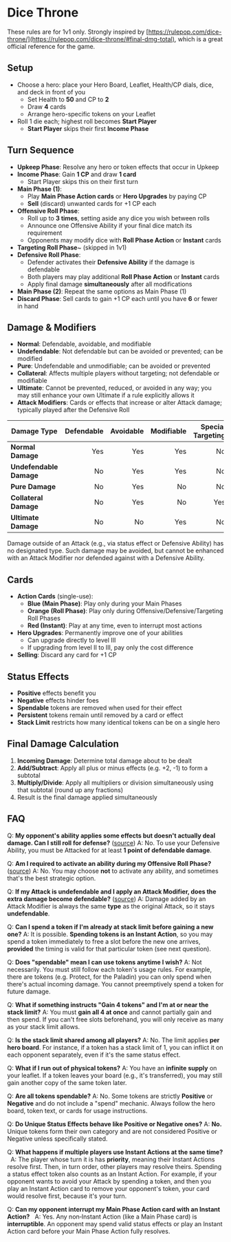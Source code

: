 
# Dice Throne

These rules are for 1v1 only.
Strongly inspired by [https://rulepop.com/dice-throne/](https://rulepop.com/dice-throne/#final-dmg-total), which is a great official reference for the game.

## Setup

- Choose a hero: place your Hero Board, Leaflet, Health/CP dials, dice, and deck in front of you
    - Set Health to **50** and CP to **2**
    - Draw **4** cards
    - Arrange hero-specific tokens on your Leaflet
- Roll 1 die each; highest roll becomes **Start Player**
    - **Start Player** skips their first **Income Phase**

## Turn Sequence

- **Upkeep Phase**: Resolve any hero or token effects that occur in Upkeep
- **Income Phase**: Gain **1 CP** and draw **1 card**
    - Start Player skips this on their first turn
- **Main Phase (1)**:
    - Play **Main Phase Action cards** or **Hero Upgrades** by paying CP
    - **Sell** (discard) unwanted cards for +1 CP each
- **Offensive Roll Phase**:
    - Roll up to **3 times**, setting aside any dice you wish between rolls
    - Announce one Offensive Ability if your final dice match its requirement
    - Opponents may modify dice with **Roll Phase Action** or **Instant** cards
- **Targeting Roll Phase**~ (skipped in 1v1)
- **Defensive Roll Phase**:
    - Defender activates their **Defensive Ability** if the damage is defendable
    - Both players may play additional **Roll Phase Action** or **Instant** cards
    - Apply final damage **simultaneously** after all modifications
- **Main Phase (2)**: Repeat the same options as Main Phase (1)
- **Discard Phase**: Sell cards to gain +1 CP each until you have **6** or fewer in hand

## Damage & Modifiers

- **Normal**: Defendable, avoidable, and modifiable
- **Undefendable**: Not defendable but can be avoided or prevented; can be modified
- **Pure**: Undefendable and unmodifiable; can be avoided or prevented
- **Collateral**: Affects multiple players without targeting; not defendable or modifiable
- **Ultimate**: Cannot be prevented, reduced, or avoided in any way; you may still enhance your own Ultimate if a rule explicitly allows it
- **Attack Modifiers**: Cards or effects that increase or alter Attack damage; typically played after the Defensive Roll

| Damage Type             | Defendable | Avoidable | Modifiable | Special Targeting |
| ----------------------- | ---------: | --------: | ---------: | ----------------: |
| **Normal Damage**       |        Yes |       Yes |        Yes |                No |
| **Undefendable Damage** |         No |       Yes |        Yes |                No |
| **Pure Damage**         |         No |       Yes |         No |                No |
| **Collateral Damage**   |         No |       Yes |         No |               Yes |
| **Ultimate Damage**     |         No |        No |        Yes |                No |

Damage outside of an Attack (e.g., via status effect or Defensive Ability) has no designated type. Such damage may be avoided, but cannot be enhanced with an Attack Modifier nor defended against with a Defensive Ability.

## Cards

- **Action Cards** (single-use):
    - **Blue (Main Phase)**: Play only during your Main Phases
    - **Orange (Roll Phase)**: Play only during Offensive/Defensive/Targeting Roll Phases
    - **Red (Instant)**: Play at any time, even to interrupt most actions
- **Hero Upgrades**: Permanently improve one of your abilities
    - Can upgrade directly to level III
    - If upgrading from level II to III, pay only the cost difference
- **Selling**: Discard any card for +1 CP

## Status Effects

- **Positive** effects benefit you
- **Negative** effects hinder foes
- **Spendable** tokens are removed when used for their effect
- **Persistent** tokens remain until removed by a card or effect
- **Stack Limit** restricts how many identical tokens can be on a single hero

## Final Damage Calculation

1. **Incoming Damage**: Determine total damage about to be dealt
2. **Add/Subtract**: Apply all plus or minus effects (e.g. +2, -1) to form a subtotal
3. **Multiply/Divide**: Apply all multipliers or division simultaneously using that subtotal (round up any fractions)
4. Result is the final damage applied simultaneously

## FAQ

Q: **My opponent's ability applies some effects but doesn't actually deal damage. Can I still roll for defense?** ([source](https://dice-throne.rulepop.com/#faq))
 A: No. To use your Defensive Ability, you must be Attacked for at least **1 point of defendable damage**.

Q: **Am I required to activate an ability during my Offensive Roll Phase?** ([source](https://dice-throne.rulepop.com/#faq))
 A: No. You may choose **not** to activate any ability, and sometimes that's the best strategic option.

Q: **If my Attack is undefendable and I apply an Attack Modifier, does the extra damage become defendable?** ([source](https://dice-throne.rulepop.com/#faq))
 A: Damage added by an Attack Modifier is always the same **type** as the original Attack, so it stays **undefendable**.

Q: **Can I spend a token if I'm already at stack limit before gaining a new one?**
 A: It is possible. **Spending tokens is an Instant Action**, so you may spend a token immediately to free a slot before the new one arrives, **provided** the timing is valid for that particular token (see next question).

Q: **Does "spendable" mean I can use tokens anytime I wish?**
 A: Not necessarily. You must still follow each token's usage rules. For example, there are tokens (e.g. Protect, for the Paladin) you can only spend when there's actual incoming damage. You cannot preemptively spend a token for future damage.

Q: **What if something instructs "Gain 4 tokens" and I'm at or near the stack limit?**
 A: You must **gain all 4 at once** and cannot partially gain and then spend. If you can't free slots beforehand, you will only receive as many as your stack limit allows.

Q: **Is the stack limit shared among all players?**
 A: No. The limit applies **per hero board**. For instance, if a token has a stack limit of 1, you can inflict it on each opponent separately, even if it's the same status effect.

Q: **What if I run out of physical tokens?**
 A: You have an **infinite supply** on your leaflet. If a token leaves your board (e.g., it's transferred), you may still gain another copy of the same token later.

Q: **Are all tokens spendable?**
 A: No. Some tokens are strictly **Positive** or **Negative** and do not include a "spend" mechanic. Always follow the hero board, token text, or cards for usage instructions.

Q: **Do Unique Status Effects behave like Positive or Negative ones?**
 A: **No.** Unique tokens form their own category and are not considered Positive or Negative unless specifically stated.

Q: **What happens if multiple players use Instant Actions at the same time?**  
 A: The player whose turn it is has **priority**, meaning their Instant Actions resolve first. Then, in turn order, other players may resolve theirs. Spending a status effect token also counts as an Instant Action. For example, if your opponent wants to avoid your Attack by spending a token, and then you play an Instant Action card to remove your opponent's token, your card would resolve first, because it's your turn.

Q: **Can my opponent interrupt my Main Phase Action card with an Instant Action?**  
 A: Yes. Any non‑Instant Action (like a Main Phase card) is **interruptible**. An opponent may spend valid status effects or play an Instant Action card before your Main Phase Action fully resolves.
